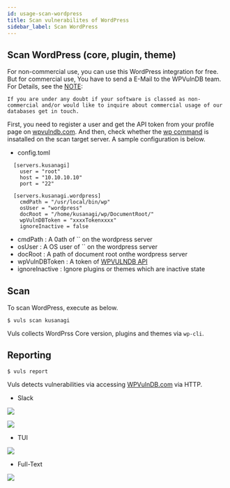 ```yaml
---
id: usage-scan-wordpress
title: Scan vulnerabilites of WordPress
sidebar_label: Scan WordPress
---
```


## Scan WordPress (core, plugin, theme)

For non-commercial use, you can use this WordPress integration for free.
But for commercial use, You have to send a E-Mail to the WPVulnDB team.
For Details, see the [NOTE](https://wpvulndb.com/api):
```
If you are under any doubt if your software is classed as non-commercial and/or would like to inquire about commercial usage of our databases get in touch.
```

First, you need to register a user and get the API token from your profile page on [wpvulndb.com](https://wpvulndb.com/).
And then, check whether the [wp command](https://wp-cli.org/)  is insatalled on the scan target server.
A sample configuration is below.

* config.toml

```
  [servers.kusanagi]
    user = "root"
    host = "10.10.10.10"
    port = "22"

  [servers.kusanagi.wordpress]
    cmdPath = "/usr/local/bin/wp"
    osUser = "wordpress"
    docRoot = "/home/kusanagi/wp/DocumentRoot/"
    wpVulnDBToken = "xxxxTokenxxxx"
    ignoreInactive = false
```

- cmdPath :  A 0ath of `` on the wordpress server
- osUser : A OS user of `` on the wordpress server
- docRoot : A path of document root onthe wordpress server
- wpVulnDBToken :  A token of [WPVULNDB API](https://wpvulndb.com/api)
- ignoreInactive : Ignore plugins or themes which are inactive state 

## Scan

To scan WordPress, execute as below.

```
$ vuls scan kusanagi
```

Vuls collects WordPrss Core version, plugins and themes via `wp-cli`.


## Reporting

```
$ vuls report
```

Vuls detects vulnerabilities via accessing [WPVulnDB.com](https://wpvulndb.com/api) via HTTP.

- Slack

![](https://user-images.githubusercontent.com/534611/55537047-402ac880-56f6-11e9-998d-f270a746f90f.png)

![](https://user-images.githubusercontent.com/534611/55537042-3c974180-56f6-11e9-9daa-2b1d56bd84bd.png)

- TUI

![](https://user-images.githubusercontent.com/534611/55537295-d5c65800-56f6-11e9-9458-23128fbbf996.png)

- Full-Text

![](https://user-images.githubusercontent.com/534611/55536870-da3e4100-56f5-11e9-9874-863ba7346966.png)

